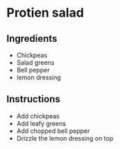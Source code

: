 # Protien salad

## Ingredients

- Chickpeas
- Salad greens
- Bell pepper
- lemon dressing


## Instructions

- Add chickpeas
- Add leafy greens
- Add chopped bell pepper
- Drizzle the lemon dressing on top
